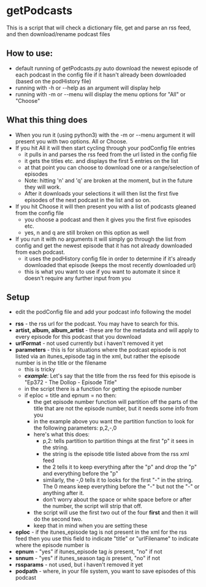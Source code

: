 # getPodcasts


This is a script that will check a dictionary file, get and parse an rss feed, and then download/rename podcast files

## How to use:
- default running of getPodcasts.py auto download the newest episode of each podcast in the config file if it hasn't already been downloaded (based on the podHistory file)
- running with -h or --help as an argument will display help
- running with -m or --menu will display the menu options for "All" or "Choose"

## What this thing does
- When you run it (using python3) with the -m or --menu argument it will present you with two options.  All or Choose.
- If you hit All it will then start cycling through your podConfig file entries
	- it pulls in and parses the rss feed from the url listed in the config file
	- it gets the titles etc. and displays the first 5 entries on the list
	- at that point you can choose to download one or a range/selection of episodes
	- Note: hitting 'n' and 'q' are broken at the moment, but in the future they will work.
	- After it downloads your selections it will then list the first five episodes of the next podcast in the list and so on.
- If you hit Choose it will then present you with a list of podcasts gleaned from the config file
	- you choose a podcast and then it gives you the first five episodes etc.
	- yes, n and q are still broken on this option as well
- If you run it with no arguments it will simply go through the list from config and get the newest episode that it has not already downloaded from each podcast.
	- it uses the podHistory config file in order to determine if it's already downloaded that episode (keeps the most recently downloaded url)
	- this is what you want to use if you want to automate it since it doesn't require any further input from you

## Setup
- edit the podConfig file and add your podcast info following the model

* **rss** - the rss url for the podcast. You may have to search for this.
* **artist, album, album\_artist** - these are for the metadata and will apply to every episode for this podcast that you download
* **urlFormat** - not used currently but i haven't removed it yet
* **parameters** - this is for situations where the podcast episode is not listed via an itunes\_episode tag in the xml, but rather the episode number is in the title or the filename
	- this is tricky
	- **_example_**: Let's say that the title from the rss feed for this episode is "Ep372 - The Dollop - Episode Title"
	- in the script there is a function for getting the episode number
	- if eploc = title and epnum = no then:
		- the get episode number function will partition off the parts of the title that are not the episode number, but it needs some info from you
		- in the example above you want the partition function to look for the following parameters: p,2,-,0
		- here's what this does:
			- p,2: tells partition to partition things at the first "p" it sees in the string.
			- the string is the episode title listed above from the rss xml feed
			- the 2 tells it to keep everything after the "p" and drop the "p" and everything before the "p"
			- similarly, the -,0 tells it to looks for the first "-" in the string.  The 0 means keep everything before the "-" but not the "-" or anything after it.
			- don't worry about the space or white space before or after the number, the script will strip that off.
		- the script will use the first two out of the four **first** and then it will do the second two. 
		- keep that in mind when you are setting these
* **eploc** - if the itunes\_episode tag is not present in the xml for the rss feed then you use this field to indicate "title" or "urlFilename" to indicate where the episode number is
* **epnum** - "yes" if itunes\_episode tag *is* present, "no" if not
* **snnum** - "yes" if itunes\_season tag *is* present, "no" if not
* **rssparams** - not used, but i haven't removed it yet
* **podpath** - where, in your file system, you want to save episodes of this podcast
